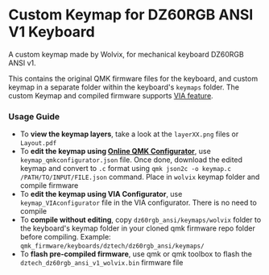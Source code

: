 # Custom Keymap for DZ60RGB ANSI V1 Keyboard
A custom keymap made by Wolvix, for mechanical keyboard DZ60RGB ANSI v1.

This contains the original QMK firmware files for the keyboard, and custom keymap in a separate folder within the keyboard's `keymaps` folder. The custom Keymap and compiled firmware supports [VIA feature](https://caniusevia.com/).

### Usage Guide ###
- To <b>view the keymap layers</b>, take a look at the `layerXX.png` files or `Layout.pdf`
- To <b>edit the keymap using [Online QMK Configurator](https://config.qmk.fm/#/dztech/dz60rgb_ansi/v1/LAYOUT_60_ansi)</b>, use `keymap_qmkconfigurator.json` file. Once done, download the edited keymap and convert to `.c` format using `qmk json2c -o keymap.c /PATH/TO/INPUT/FILE.json` command. Place in `wolvix` keymap folder and compile firmware
- To <b>edit the keymap using VIA Configurator</b>, use `keymap_VIAconfigurator` file in the VIA configurator. There is no need to compile
- To <b>compile without editing</b>, copy `dz60rgb_ansi/keymaps/wolvix` folder to the keyboard's keymap folder in your cloned qmk firmware repo folder before compiling. Example: `qmk_firmware/keyboards/dztech/dz60rgb_ansi/keymaps/`
- To <b>flash pre-compiled firmware</b>, use qmk or qmk toolbox to flash the `dztech_dz60rgb_ansi_v1_wolvix.bin` firmware file

